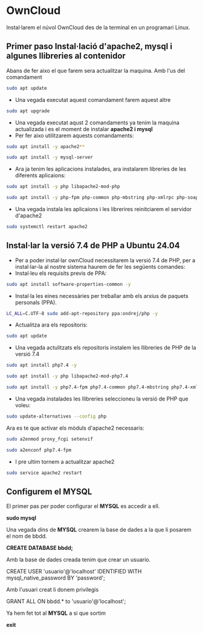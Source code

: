# OwnCloud
Instal·larem el núvol OwnCloud des de la terminal en un programari Linux.
## Primer paso Instal·lació d'apache2, mysql i algunes llibreries al contenidor
Abans de fer aixo el que farem sera actualitzar la maquina.
Amb l'us del comandament 
```bash
sudo apt update
```
- Una vegada executat aquest comandament farem aquest altre 

```bash
sudo apt upgrade
```

- Una vegada executat aqust 2 comandaments ya tenim la maquina actualizada i es el moment de instalar **apache2 i mysql**
- Per fer aixo utilitzarem aquests comandaments:
```bash
sudo apt install -y apache2**
```
```bash
sudo apt install -y mysql-server
```

- Ara ja tenim les aplicacions instalades, ara instalarem libreries de les diferents aplicaions: 
```bash
sudo apt install -y php libapache2-mod-php
```
```bash
sudo apt install -y php-fpm php-common php-mbstring php-xmlrpc php-soap php-gd php-xml php-intl php-mysql php-cli php-ldap php-zip php-curl
```

- Una vegada instala les aplicaions i les librerires reinitciarem el servidor d'apache2
```bash
sudo systemctl restart apache2
```
## Instal·lar la versió 7.4 de PHP a Ubuntu 24.04

- Per a poder instal·lar ownCloud necessitarem la versió 7.4 de PHP, per a instal·lar-la al nostre sistema haurem de fer les següents comandes:
- Instal·leu els requisits previs de PPA:

```bash
sudo apt install software-properties-common -y
```
- Instal·la les eines necessàries per treballar amb els arxius de paquets personals (PPA).

```bash
LC_ALL=C.UTF-8 sudo add-apt-repository ppa:ondrej/php -y
```
- Actualitza ara els repositoris:
```bash
sudo apt update
```
- Una vegada actulitzats els repositoris instalem les llibreries de PHP de la versió 7.4
```bash
sudo apt install php7.4 -y
```
```bash
sudo apt install -y php libapache2-mod-php7.4
```
```bash
sudo apt install -y php7.4-fpm php7.4-common php7.4-mbstring php7.4-xmlrpc php7.4-soap php7.4-gd php7.4-xml php7.4-intl php7.4-mysql php7.4-cli php7.4-ldap php7.4-zip php7.4-curl
```
- Una vegada instalades les llibreries seleccioneu la versió de PHP que voleu:
```bash
sudo update-alternatives --config php
```
Ara es te que activar els mòduls d'apache2 necessaris:
```bash
sudo a2enmod proxy_fcgi setenvif
```
```bash
sudo a2enconf php7.4-fpm
```
- I pre ultim tornem a actualitzar apache2
```bash
sudo service apache2 restart
```
## Configurem el MYSQL

El primer pas per poder configurar el **MYSQL** es accedir a ell.

**sudo mysql**

Una vegada dins de **MYSQL** crearem la base de dades a la que li posarem el nom de bbdd.

**CREATE DATABASE bbdd;**

Amb la base de dades creada tenim que crear un usuario.

CREATE USER 'usuario'@'localhost' IDENTIFIED WITH mysql_native_password BY 'password';

Amb l'usuari creat li donem privilegis

GRANT ALL ON bbdd.* to 'usuario'@'localhost';

Ya hem fet tot al **MYSQL** a si que sortim

**exit**

